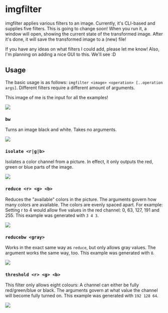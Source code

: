 # imgfilter

imgfilter applies various filters to an image. Currently, it's CLI-based and supplies five filters. This is going to change soon!
When you run it, a window will open, showing the current state of the transformed image. After it's done, it will save the transformed image to a (new) file!

If you have any ideas on what filters I could add, please let me know! Also, I'm planning on adding a nice GUI to this. We'll see :D

## Usage

The basic usage is as follows: `imgfilter <image> <operation> [..operation args]`. Different filters require a different amount of arguments.

This image of me is the input for all the examples!

<img src="https://egirl.rip/jZheaydaF8.jpg?key=imgfilter">

### `bw`

Turns an image black and white. Takes no arguments.

<img src="https://egirl.rip/1ApXSyT9eq.png?key=imgfilter">

### `isolate <r|g|b>`

Isolates a color channel from a picture. In effect, it only outputs the red, green or blue parts of the image.

<img src="https://egirl.rip/UuivHrNo79.png?key=imgfilter">

### `reduce <r> <g> <b>`

Reduces the "available" colors in the picture. The arguments govern how many colors are available. The colors are evenly spaced apart.
For example: Setting r to 4 would allow five values in the red channel: 0, 63, 127, 191 and 255. This example was generated with `3 4 3`.

<img src="https://egirl.rip/yXhtDuaMss.png?key=imgfilter">

### `reducebw <gray>`

Works in the exact same way as `reduce`, but only allows gray values. The argument works the same way, too. This example was generated with `8`.

<img src="https://egirl.rip/ErrGrJQ3pu.png?key=imgfilter">

### `threshold <r> <g> <b>`

This filter only allows eight colours: A channel can either be fully red/green/blue or black. The arguments govern at what value the channel will
become fully turned on. This example was generated with `192 128 64`.

<img src="https://egirl.rip/3HUShJNbGJ.png?key=imgfilter">
